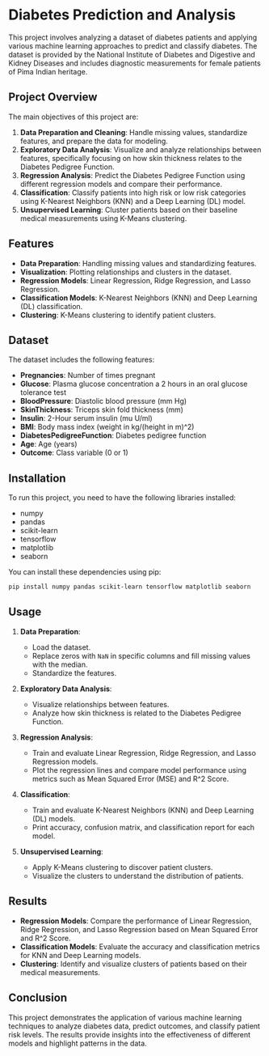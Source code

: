 # Diabetes Prediction and Analysis

This project involves analyzing a dataset of diabetes patients and applying various machine learning approaches to predict and classify diabetes. The dataset is provided by the National Institute of Diabetes and Digestive and Kidney Diseases and includes diagnostic measurements for female patients of Pima Indian heritage.

## Project Overview

The main objectives of this project are:

1. **Data Preparation and Cleaning**: Handle missing values, standardize features, and prepare the data for modeling.
2. **Exploratory Data Analysis**: Visualize and analyze relationships between features, specifically focusing on how skin thickness relates to the Diabetes Pedigree Function.
3. **Regression Analysis**: Predict the Diabetes Pedigree Function using different regression models and compare their performance.
4. **Classification**: Classify patients into high risk or low risk categories using K-Nearest Neighbors (KNN) and a Deep Learning (DL) model.
5. **Unsupervised Learning**: Cluster patients based on their baseline medical measurements using K-Means clustering.

## Features

- **Data Preparation**: Handling missing values and standardizing features.
- **Visualization**: Plotting relationships and clusters in the dataset.
- **Regression Models**: Linear Regression, Ridge Regression, and Lasso Regression.
- **Classification Models**: K-Nearest Neighbors (KNN) and Deep Learning (DL) classification.
- **Clustering**: K-Means clustering to identify patient clusters.

## Dataset

The dataset includes the following features:

- **Pregnancies**: Number of times pregnant
- **Glucose**: Plasma glucose concentration a 2 hours in an oral glucose tolerance test
- **BloodPressure**: Diastolic blood pressure (mm Hg)
- **SkinThickness**: Triceps skin fold thickness (mm)
- **Insulin**: 2-Hour serum insulin (mu U/ml)
- **BMI**: Body mass index (weight in kg/(height in m)^2)
- **DiabetesPedigreeFunction**: Diabetes pedigree function
- **Age**: Age (years)
- **Outcome**: Class variable (0 or 1)

## Installation

To run this project, you need to have the following libraries installed:

- numpy
- pandas
- scikit-learn
- tensorflow
- matplotlib
- seaborn

You can install these dependencies using pip:

```bash
pip install numpy pandas scikit-learn tensorflow matplotlib seaborn
```

## Usage

1. **Data Preparation**:
    - Load the dataset.
    - Replace zeros with `NaN` in specific columns and fill missing values with the median.
    - Standardize the features.

2. **Exploratory Data Analysis**:
    - Visualize relationships between features.
    - Analyze how skin thickness is related to the Diabetes Pedigree Function.

3. **Regression Analysis**:
    - Train and evaluate Linear Regression, Ridge Regression, and Lasso Regression models.
    - Plot the regression lines and compare model performance using metrics such as Mean Squared Error (MSE) and R^2 Score.

4. **Classification**:
    - Train and evaluate K-Nearest Neighbors (KNN) and Deep Learning (DL) models.
    - Print accuracy, confusion matrix, and classification report for each model.

5. **Unsupervised Learning**:
    - Apply K-Means clustering to discover patient clusters.
    - Visualize the clusters to understand the distribution of patients.

## Results

- **Regression Models**: Compare the performance of Linear Regression, Ridge Regression, and Lasso Regression based on Mean Squared Error and R^2 Score.
- **Classification Models**: Evaluate the accuracy and classification metrics for KNN and Deep Learning models.
- **Clustering**: Identify and visualize clusters of patients based on their medical measurements.

## Conclusion

This project demonstrates the application of various machine learning techniques to analyze diabetes data, predict outcomes, and classify patient risk levels. The results provide insights into the effectiveness of different models and highlight patterns in the data.
